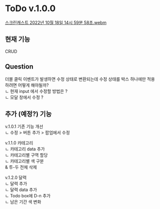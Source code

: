 # ToDo v.1.0.0

[스크린캐스트 2022년 10월 18일 14시 59분 58초.webm](https://user-images.githubusercontent.com/107466003/196349640-9df7cfce-390e-442c-80ac-f84543090d3f.webm)

## 현재 기능
CRUD  

## Question
더블 클릭 이벤트가 발생하면 수정 상태로 변환되는데 수정 상태를 박스 하나에만 적용하려면 어떻게 해야될까?  
ㄴ 현재 input 에서 수정할 방법은 ?  
ㄴ 모달 창에서 수정 ?

## 추가 (예정?) 기능
v.1.0.1 기존 기능 개선  
ㄴ 수정 > 버튼 추가 > 팝업에서 수정  


v.1.1.0 카테고리  
ㄴ 카테고리 data 추가  
ㄴ 카테고리별 구역 할당  
ㄴ 카테고리별 색 구분  
& 투-두 전체 삭제  

v.1.2.0 달력  
ㄴ 달력 추가  
ㄴ 달력 data 추가  
ㄴ Todo box에 D-n 추가  
ㄴ 남은 기간 색 변화
